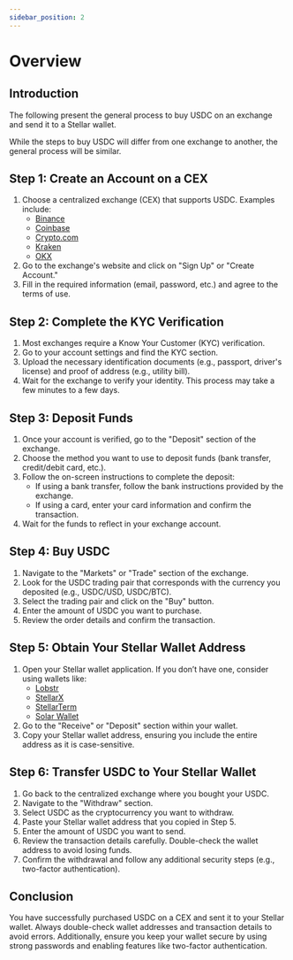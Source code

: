 ```yaml
---
sidebar_position: 2
---
```


# Overview

## Introduction

The following present the general process to buy USDC on an exchange and send it to a Stellar wallet.

While the steps to buy USDC will differ from one exchange to another, the general process will be similar.

## Step 1: Create an Account on a CEX
1. Choose a centralized exchange (CEX) that supports USDC. Examples include:
   - [Binance](https://www.binance.com/en/how-to-buy/usd-coin)
   - [Coinbase](https://www.coinbase.com/en-gb/usdc)
   - [Crypto.com](https://crypto.com/price/usd-coin)
   - [Kraken](https://www.kraken.com/learn/buy-usdc-usdc)
   - [OKX](https://www.okx.com/buy-usdc#sourceQuote=cad)
2. Go to the exchange's website and click on "Sign Up" or "Create Account."
3. Fill in the required information (email, password, etc.) and agree to the terms of use.

## Step 2: Complete the KYC Verification
1. Most exchanges require a Know Your Customer (KYC) verification.
2. Go to your account settings and find the KYC section.
3. Upload the necessary identification documents (e.g., passport, driver's license) and proof of address (e.g., utility bill).
4. Wait for the exchange to verify your identity. This process may take a few minutes to a few days.

## Step 3: Deposit Funds
1. Once your account is verified, go to the "Deposit" section of the exchange.
2. Choose the method you want to use to deposit funds (bank transfer, credit/debit card, etc.).
3. Follow the on-screen instructions to complete the deposit:
   - If using a bank transfer, follow the bank instructions provided by the exchange.
   - If using a card, enter your card information and confirm the transaction.
4. Wait for the funds to reflect in your exchange account.

## Step 4: Buy USDC
1. Navigate to the "Markets" or "Trade" section of the exchange.
2. Look for the USDC trading pair that corresponds with the currency you deposited (e.g., USDC/USD, USDC/BTC).
3. Select the trading pair and click on the "Buy" button.
4. Enter the amount of USDC you want to purchase.
5. Review the order details and confirm the transaction.

## Step 5: Obtain Your Stellar Wallet Address
1. Open your Stellar wallet application. If you don’t have one, consider using wallets like:
   - [Lobstr](https://lobstr.co/)
   - [StellarX](https://www.stellarx.com/)
   - [StellarTerm](https://stellarterm.com/)
   - [Solar Wallet](https://solarwallet.io/)
2. Go to the "Receive" or "Deposit" section within your wallet.
3. Copy your Stellar wallet address, ensuring you include the entire address as it is case-sensitive.

## Step 6: Transfer USDC to Your Stellar Wallet
1. Go back to the centralized exchange where you bought your USDC.
2. Navigate to the "Withdraw" section.
3. Select USDC as the cryptocurrency you want to withdraw.
4. Paste your Stellar wallet address that you copied in Step 5.
5. Enter the amount of USDC you want to send.
6. Review the transaction details carefully. Double-check the wallet address to avoid losing funds.
7. Confirm the withdrawal and follow any additional security steps (e.g., two-factor authentication).

## Conclusion
You have successfully purchased USDC on a CEX and sent it to your Stellar wallet. Always double-check wallet addresses and transaction details to avoid errors. Additionally, ensure you keep your wallet secure by using strong passwords and enabling features like two-factor authentication.